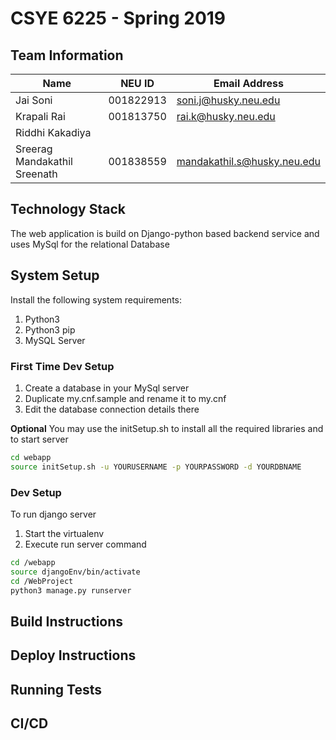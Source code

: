 # CSYE 6225 - Spring 2019

## Team Information

| Name | NEU ID | Email Address |
| --- | --- | --- |
| Jai Soni| 001822913|soni.j@husky.neu.edu |
| Krapali Rai| 001813750 | rai.k@husky.neu.edu |
| Riddhi Kakadiya| | |
| Sreerag Mandakathil Sreenath| 001838559| mandakathil.s@husky.neu.edu|


## Technology Stack
The web application is build on Django-python based backend service and uses MySql for the relational Database

## System Setup
Install the following system requirements:
1. Python3
2. Python3 pip
3. MySQL Server

### First Time Dev Setup
1. Create a database in your MySql server
2. Duplicate my.cnf.sample and rename it to my.cnf
3. Edit the database connection details there

**Optional**
You may use the initSetup.sh to install all the required libraries and to start server

```bash
cd webapp
source initSetup.sh -u YOURUSERNAME -p YOURPASSWORD -d YOURDBNAME
```

### Dev Setup
To run django server
1. Start the virtualenv
2. Execute run server command

```bash
cd /webapp
source djangoEnv/bin/activate
cd /WebProject
python3 manage.py runserver
```


## Build Instructions


## Deploy Instructions


## Running Tests


## CI/CD


